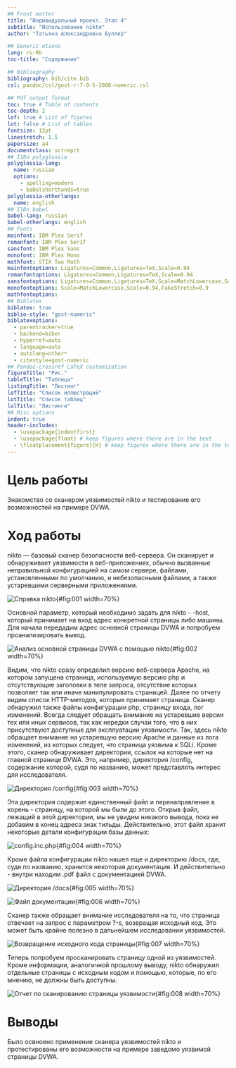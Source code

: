 ```yaml
---
## Front matter
title: "Индивидуальный проект. Этап 4"
subtitle: "Использование nikto"
author: "Татьяна Александровна Буллер"

## Generic otions
lang: ru-RU
toc-title: "Содержание"

## Bibliography
bibliography: bib/cite.bib
csl: pandoc/csl/gost-r-7-0-5-2008-numeric.csl

## Pdf output format
toc: true # Table of contents
toc-depth: 2
lof: true # List of figures
lot: false # List of tables
fontsize: 12pt
linestretch: 1.5
papersize: a4
documentclass: scrreprt
## I18n polyglossia
polyglossia-lang:
  name: russian
  options:
	- spelling=modern
	- babelshorthands=true
polyglossia-otherlangs:
  name: english
## I18n babel
babel-lang: russian
babel-otherlangs: english
## Fonts
mainfont: IBM Plex Serif
romanfont: IBM Plex Serif
sansfont: IBM Plex Sans
monofont: IBM Plex Mono
mathfont: STIX Two Math
mainfontoptions: Ligatures=Common,Ligatures=TeX,Scale=0.94
romanfontoptions: Ligatures=Common,Ligatures=TeX,Scale=0.94
sansfontoptions: Ligatures=Common,Ligatures=TeX,Scale=MatchLowercase,Scale=0.94
monofontoptions: Scale=MatchLowercase,Scale=0.94,FakeStretch=0.9
mathfontoptions:
## Biblatex
biblatex: true
biblio-style: "gost-numeric"
biblatexoptions:
  - parentracker=true
  - backend=biber
  - hyperref=auto
  - language=auto
  - autolang=other*
  - citestyle=gost-numeric
## Pandoc-crossref LaTeX customization
figureTitle: "Рис."
tableTitle: "Таблица"
listingTitle: "Листинг"
lofTitle: "Список иллюстраций"
lotTitle: "Список таблиц"
lolTitle: "Листинги"
## Misc options
indent: true
header-includes:
  - \usepackage{indentfirst}
  - \usepackage{float} # keep figures where there are in the text
  - \floatplacement{figure}{H} # keep figures where there are in the text
---
```


# Цель работы

Знакомство со сканером уязвимостей nikto и тестирование его возможностей на примере DVWA.

# Ход работы 

nikto — базовый сканер безопасности веб-сервера. Он сканирует и обнаруживает уязвимости в веб-приложениях, обычно вызванные неправильной конфигурацией на самом сервере, файлами, установленными по умолчанию, и небезопасными файлами, а также устаревшими серверными приложениями.

![Справка nikto](image/1.png){#fig:001 width=70%}

Основной параметр, который необходимо задать для nikto - -host, который принимает на вход адрес конкретной страницы либо машины. Для начала передадим адрес основной страницы DVWA и попробуем проанализировать вывод.

![Анализ основной страницы DVWA с помощью nikto](image/2.png){#fig:002 width=70%}

Видим, что nikto сразу определил версию веб-сервера Apache, на котором запущена страница, используемую версию php и отсутствующие заголовки в теле запроса, отсутствие которых позволяет так или иначе манипулировать страницей. Далее по отчету видим список HTTP-методов, которые принимает страница. Сканер обнаружил также файлы конфигурации php, страницу входа, лог изменений.
Всегда следует обращать внимание на устаревшие версии тех или иных сервисов, так как нередки случаи того, что в них присутствуют доступные для эксплуатации уязвимости. Так, здесь nikto обращает внимание на устаревшую версию Apache и данные из лога изменений, из которых следует, что страница уязвима к SQLi.
Кроме этого, сканер обнаруживает директории, ссылок на которые нет на главной странице DVWA. Это, например, директория /config, содержание которой, судя по названию, может представлять интерес для исследователя.

![Директория /config](image/3.png){#fig:003 width=70%}

Эта директория содержит единственный файл и перенаправление в корень - страницу, на которой мы были до этого. Открыв файл, лежащий в этой директории, мы не увидим никакого вывода, пока не добавим в конец адреса знак тильды. Действительно, этот файл хранит некоторые детали конфигурации базы данных:

![config.inc.php](image/4.png){#fig:004 width=70%}

Кроме файла конфигурации nikto нашел еще и директорию /docs, где, судя по названию, хранится некоторая документация. И действительно - внутри находим .pdf файл с документацией  DVWA.

![Директория /docs](image/5.png){#fig:005 width=70%}

![Файл документации](image/6.png){#fig:006 width=70%}

Сканер также обращает внимание исследователя на то, что страница отвечает на запрос с параметром ?-s, возвращая исходный код. Это может быть крайне полезно в дальнейшем исследовании уязвимостей.

![Возвращение исходного кода страницы](image/7.png){#fig:007 width=70%}

Теперь попробуем просканировать страницу одной из уязвимостей. Кроме информации, аналогичной прошлому выводу, nikto обнаружил отдельные страницы с исходным кодом и помощью, которые, по его мнению, не должны быть доступны.

![Отчет по сканированию страницы уязвимости](image/8.png){#fig:008 width=70%}

# Выводы

Было освноено применение сканера уязвимостей nikto и протестированы его возможности на примере заведомо уязвимой страницы DVWA.
